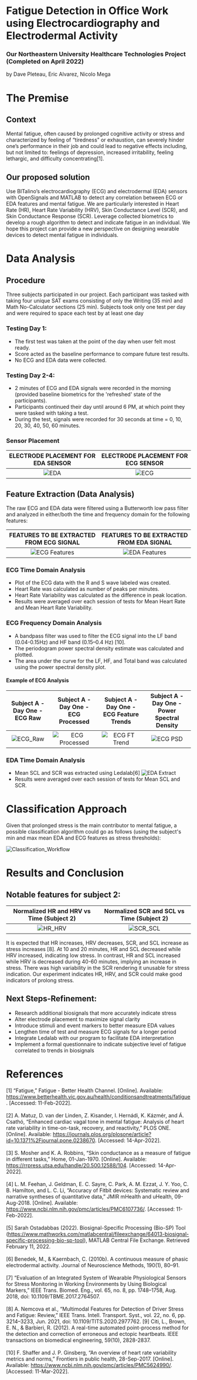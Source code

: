 # Fatigue Detection in Office Work using Electrocardiography and Electrodermal Activity
### Our Northeastern University Healthcare Technologies Project (Completed on April 2022)
by Dave Pleteau, Eric Alvarez, Nicolo Mega


# The Premise
## Context
Mental fatigue, often caused by prolonged cognitive activity or stress and characterized by feeling of “tiredness” or exhaustion, can severely hinder one’s performance in their job and could lead to negative effects including, but not limited to: feelings of depression, increased irritability, feeling lethargic, and difficulty concentrating[1].

## Our proposed solution
Use BITalino’s electrocardiography (ECG) and electrodermal (EDA) sensors with OpenSignals and MATLAB to detect any correlation between ECG or EDA features and mental fatigue. We are particularly interested in Heart Rate (HR), Heart Rate Variability (HRV), Skin Conductance Level (SCR), and Skin Conductance Response (SCR). Leverage collected biometrics to develop a rough algorithm to detect and indicate fatigue in an individual. We hope this project can provide a new perspective on designing wearable devices to detect mental fatigue in individuals.

# Data Analysis

## Procedure

Three subjects participated in our project. Each participant was tasked with taking four unique SAT exams consisting of only the Writing (35 min) and Math No-Calculator sections (25 min). Subjects took only one test per day and were required to space each test by at least one day

### Testing Day 1: 
* The first test was taken at the point of the day when user felt most ready. 
* Score acted as the baseline performance to compare future test results.
* No ECG and EDA data were collected.

### Testing Day 2-4:
* 2 minutes of ECG and EDA signals were recorded in the morning (provided baseline biometrics for the 'refreshed' state of the participants).
* Participants continued their day until around 6 PM, at which point they were tasked with taking a test.
* During the test, signals were recorded for 30 seconds at time = 0, 10, 20, 30, 40, 50, 60 minutes.

### Sensor Placement
ELECTRODE PLACEMENT FOR EDA SENSOR |  ELECTRODE PLACEMENT FOR ECG SENSOR
:-------------------------:|:-------------------------:
![EDA](https://raw.githubusercontent.com/pleteaud/Fatigue-and-Stress-Detection/main/Code%20%2B%20Data/EDA%20Sensor%20Placement.jpg) | ![ECG](https://raw.githubusercontent.com/pleteaud/Fatigue-and-Stress-Detection/main/Code%20%2B%20Data/ECG%20Sensor%20Placement.jpg)


## Feature Extraction (Data Analysis)
The raw ECG and EDA data were filtered using a Butterworth low pass filter and analyzed in either/both the time and frequency domain for the following features: 

FEATURES TO BE EXTRACTED FROM ECG SIGNAL |  FEATURES TO BE EXTRACTED FROM EDA SIGNAL
:-------------------------:|:-------------------------:
![ECG Features](https://raw.githubusercontent.com/pleteaud/Fatigue-and-Stress-Detection/main/Code%20%2B%20Data/Time%20and%20Frequency%20Domain%20Features%20to%20Be%20Extracted%20(ECG).jpg) | ![EDA Features](https://raw.githubusercontent.com/pleteaud/Fatigue-and-Stress-Detection/main/Code%20%2B%20Data/Time%20and%20Frequency%20Domain%20Features%20to%20Be%20Extracted%20(EDA).jpg)

### ECG Time Domain Analysis
* Plot of the ECG data with the R and S wave labeled was created.
* Heart Rate was calculated as number of peaks per minutes.
* Heart Rate Variability was calculated as the difference in peak location.
* Results were averaged over each session of tests for Mean Heart Rate and Mean Heart Rate Variability.
### ECG Frequency Domain Analysis
* A bandpass filter was used to filter the ECG signal into the LF band (0.04-0.15Hz) and HF band (0.15–0.4 Hz) [10].
* The periodogram power spectral density estimate was calculated and plotted.
* The area under the curve for the LF, HF, and Total band was calculated using the power spectral density plot.

#### Example of ECG Analysis 
Subject A - Day One - ECG Raw |  Subject A - Day One - ECG Processed | Subject A - Day One - ECG Feature Trends | Subject A - Day One - Power Spectral Density
:-------------------------:|:-------------------------:|:-------------------------:|:-------------------------:
![ECG_Raw](https://github.com/pleteaud/Fatigue-and-Stress-Detection/blob/main/Code%20+%20Data/ECG%20Analysis/Images/Subject%20A%20-%20Day%20One%20-%20ECG%20Raw.jpg?raw=true) | ![ECG Processed](https://github.com/pleteaud/Fatigue-and-Stress-Detection/blob/main/Code%20+%20Data/ECG%20Analysis/Images/Subject%20A%20-%20Day%20One%20-%20ECG.jpg?raw=true) | ![ECG FT Trend](https://github.com/pleteaud/Fatigue-and-Stress-Detection/blob/main/Code%20+%20Data/ECG%20Analysis/Images/Subject%20A%20-%20Day%20One%20-%20Heart%20Trends.jpg?raw=true) | ![ECG PSD](https://github.com/pleteaud/Fatigue-and-Stress-Detection/blob/main/Code%20+%20Data/ECG%20Analysis/Images/Subject%20A%20-%20Day%20One%20-%20PSD.jpg?raw=true)

### EDA Time Domain Analysis
* Mean SCL and SCR was extracted using Ledalab[6]
![EDA Extract](https://github.com/pleteaud/Fatigue-and-Stress-Detection/blob/main/Code%20+%20Data/LEDALAB%20example%20EDA%20extraction.jpg?raw=true)
* Results were averaged over each session of tests for Mean SCL and SCR.

# Classification Approach
Given that prolonged stress is the main contributor to mental fatigue, a possible classification algorithm could go as follows (using the subject's min and max mean EDA and ECG features as stress thresholds):

![Classification_Workflow](https://github.com/pleteaud/Fatigue-and-Stress-Detection/blob/main/Code%20+%20Data/Possible%20Classification%20Workflow.jpg?raw=true)

# Results and Conclusion
## Notable features for subject 2: 

Normalized HR and HRV vs Time (Subject 2) |  Normalized SCR and SCL vs Time (Subject 2)
:-------------------------:|:-------------------------:
![HR_HRV](https://github.com/pleteaud/Fatigue-and-Stress-Detection/blob/main/Code%20+%20Data/Normalized%20HR%20and%20HRV%20vs%20Time%20(Subject%202).jpg?raw=true) | ![SCR_SCL](https://github.com/pleteaud/Fatigue-and-Stress-Detection/blob/main/Code%20+%20Data/Normalized%20SCR%20and%20SCL%20vs%20Time%20(Subject%202).jpg?raw=true)

It is expected that HR increases, HRV decreases, SCR, and SCL increase as stress increases [8]. At 10 and 20 minutes, HR  and SCL decreased while HRV increased, indicating low stress. In contrast, HR and SCL increased while HRV is decreased during 40-60 minutes, implying an increase in stress. There was high variability in the SCR rendering it unusable for stress indication. Our experiment indicates HR, HRV, and SCR could make good indicators of prolong stress. 

## Next Steps-Refinement:
* Research additional biosignals that more accurately indicate stress
* Alter electrode placement to maximize signal clarity
* Introduce stimuli and event markers to better measure EDA values
* Lengthen time of test and measure ECG signals for a longer period
* Integrate Ledalab with our program to facilitate EDA interpretation
* Implement a formal questionnaire to indicate subjective level of fatigue correlated to trends in biosignals


# References
[1] “Fatigue,” Fatigue - Better Health Channel. [Online]. Available: https://www.betterhealth.vic.gov.au/health/conditionsandtreatments/fatigue. [Accessed: 11-Feb-2022]. <br> <br>
[2] A. Matuz, D. van der Linden, Z. Kisander, I. Hernádi, K. Kázmér, and Á. Csathó, “Enhanced cardiac vagal tone in mental fatigue: Analysis of heart rate variability in time-on-task, recovery, and reactivity,” PLOS ONE. [Online]. Available: https://journals.plos.org/plosone/article?id=10.1371%2Fjournal.pone.0238670. [Accessed: 14-Apr-2022]. <br> <br>
[3] S. Mosher and K. A. Robbins, “Skin conductance as a measure of fatigue in different tasks,” Home, 01-Jan-1970. [Online]. Available: https://rrpress.utsa.edu/handle/20.500.12588/104. [Accessed: 14-Apr-2022]. <br> <br>
[4] L. M. Feehan, J. Geldman, E. C. Sayre, C. Park, A. M. Ezzat, J. Y. Yoo, C. B. Hamilton, and L. C. Li, “Accuracy of Fitbit devices: Systematic review and narrative syntheses of quantitative data,” JMIR mHealth and uHealth, 09-Aug-2018. [Online]. Available: https://www.ncbi.nlm.nih.gov/pmc/articles/PMC6107736/. [Accessed: 11-Feb-2022]. <br> <br>
[5] Sarah Ostadabbas (2022). Biosignal-Specific Processing (Bio-SP) Tool (https://www.mathworks.com/matlabcentral/fileexchange/64013-biosignal-specific-processing-bio-sp-tool), MATLAB Central File Exchange. Retrieved February 11, 2022. <br> <br>
[6] Benedek, M., & Kaernbach, C. (2010b). A continuous measure of phasic electrodermal activity. Journal of Neuroscience Methods, 190(1), 80–91. <br> <br>
[7] “Evaluation of an Integrated System of Wearable Physiological Sensors for Stress Monitoring in Working Environments by Using Biological Markers,” IEEE Trans. Biomed. Eng., vol. 65, no. 8, pp. 1748–1758, Aug. 2018, doi: 10.1109/TBME.2017.2764507. <br> <br>
[8] A. Nemcova et al., “Multimodal Features for Detection of Driver Stress and Fatigue: Review,” IEEE Trans. Intell. Transport. Syst., vol. 22, no. 6, pp. 3214–3233, Jun. 2021, doi: 10.1109/TITS.2020.2977762. [9] Citi, L., Brown, E. N., & Barbieri, R. (2012). A real-time automated point-process method for the detection and correction of erroneous and ectopic heartbeats. IEEE transactions on biomedical engineering, 59(10), 2828-2837. <br> <br>
[10] F. Shaffer and J. P. Ginsberg, “An overview of heart rate variability metrics and norms,” Frontiers in public health, 28-Sep-2017. [Online]. Available: https://www.ncbi.nlm.nih.gov/pmc/articles/PMC5624990/. [Accessed: 11-Mar-2022]. <br> <br>



